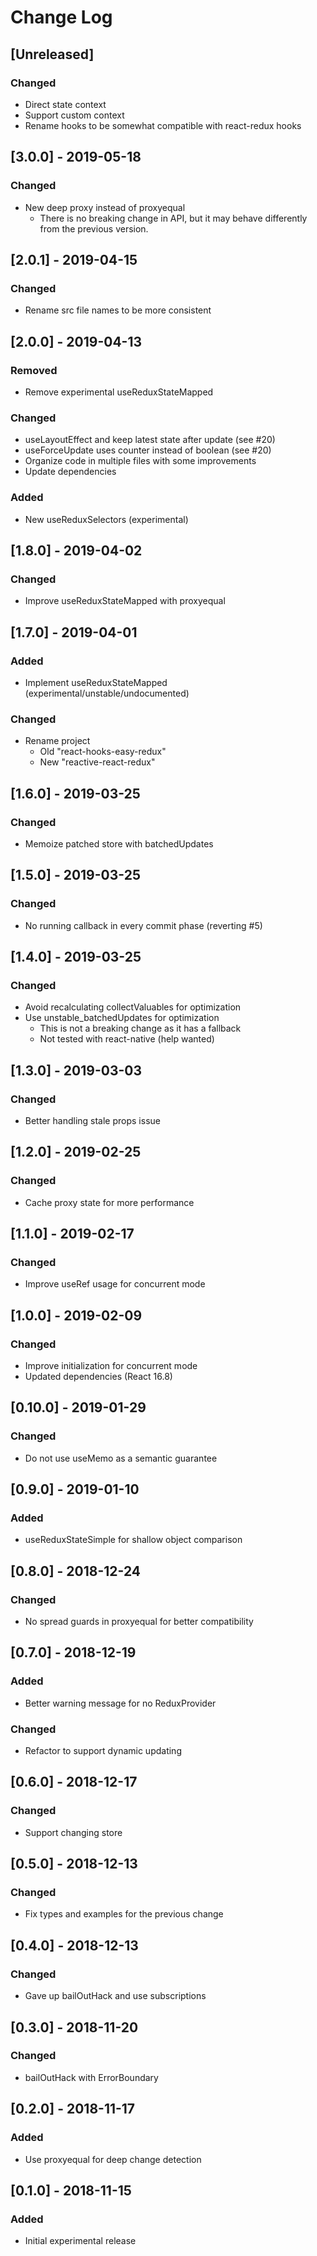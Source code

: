 # Change Log

## [Unreleased]
### Changed
- Direct state context
- Support custom context
- Rename hooks to be somewhat compatible with react-redux hooks

## [3.0.0] - 2019-05-18
### Changed
- New deep proxy instead of proxyequal
  - There is no breaking change in API, but it may behave differently from the previous version.

## [2.0.1] - 2019-04-15
### Changed
- Rename src file names to be more consistent

## [2.0.0] - 2019-04-13
### Removed
- Remove experimental useReduxStateMapped
### Changed
- useLayoutEffect and keep latest state after update (see #20)
- useForceUpdate uses counter instead of boolean (see #20)
- Organize code in multiple files with some improvements
- Update dependencies
### Added
- New useReduxSelectors (experimental)

## [1.8.0] - 2019-04-02
### Changed
- Improve useReduxStateMapped with proxyequal

## [1.7.0] - 2019-04-01
### Added
- Implement useReduxStateMapped (experimental/unstable/undocumented)
### Changed
- Rename project
  - Old "react-hooks-easy-redux"
  - New "reactive-react-redux"

## [1.6.0] - 2019-03-25
### Changed
- Memoize patched store with batchedUpdates

## [1.5.0] - 2019-03-25
### Changed
- No running callback in every commit phase (reverting #5)

## [1.4.0] - 2019-03-25
### Changed
- Avoid recalculating collectValuables for optimization
- Use unstable_batchedUpdates for optimization
  - This is not a breaking change as it has a fallback
  - Not tested with react-native (help wanted)

## [1.3.0] - 2019-03-03
### Changed
- Better handling stale props issue

## [1.2.0] - 2019-02-25
### Changed
- Cache proxy state for more performance

## [1.1.0] - 2019-02-17
### Changed
- Improve useRef usage for concurrent mode

## [1.0.0] - 2019-02-09
### Changed
- Improve initialization for concurrent mode
- Updated dependencies (React 16.8)

## [0.10.0] - 2019-01-29
### Changed
- Do not use useMemo as a semantic guarantee

## [0.9.0] - 2019-01-10
### Added
- useReduxStateSimple for shallow object comparison

## [0.8.0] - 2018-12-24
### Changed
- No spread guards in proxyequal for better compatibility

## [0.7.0] - 2018-12-19
### Added
- Better warning message for no ReduxProvider
### Changed
- Refactor to support dynamic updating

## [0.6.0] - 2018-12-17
### Changed
- Support changing store

## [0.5.0] - 2018-12-13
### Changed
- Fix types and examples for the previous change

## [0.4.0] - 2018-12-13
### Changed
- Gave up bailOutHack and use subscriptions

## [0.3.0] - 2018-11-20
### Changed
- bailOutHack with ErrorBoundary

## [0.2.0] - 2018-11-17
### Added
- Use proxyequal for deep change detection

## [0.1.0] - 2018-11-15
### Added
- Initial experimental release
